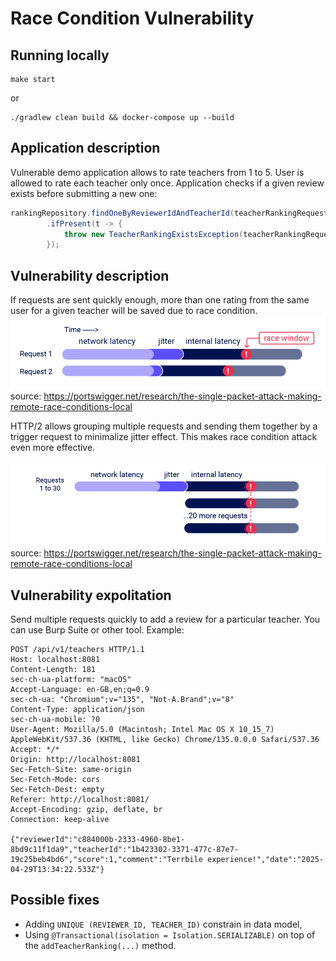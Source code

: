 # Race Condition Vulnerability
## Running locally
```shell
make start
```
or
```shell
./gradlew clean build && docker-compose up --build
```

## Application description
Vulnerable demo application allows to rate teachers from 1 to 5. User is allowed to rate each teacher only once.
Application checks if a given review exists before submitting a new one:
```java
rankingRepository.findOneByReviewerIdAndTeacherId(teacherRankingRequest.reviewerId(), teacherRankingRequest.teacherId())
        .ifPresent(t -> {
            throw new TeacherRankingExistsException(teacherRankingRequest.reviewerId(), teacherRankingRequest.teacherId());
        });
```

## Vulnerability description
If requests are sent quickly enough, more than one rating from the same user for a given teacher will be saved due to race condition.
![image](./readme-assets/race-condition-parallel.png)
source: https://portswigger.net/research/the-single-packet-attack-making-remote-race-conditions-local

HTTP/2 allows grouping multiple requests and sending them together by a trigger request to minimalize jitter effect. This makes race condition attack even more effective.

![image](./readme-assets/race-condition-single-packet-attack.png)
source: https://portswigger.net/research/the-single-packet-attack-making-remote-race-conditions-local

## Vulnerability expolitation
Send multiple requests quickly to add a review for a particular teacher. You can use Burp Suite or other tool. Example:
```http request
POST /api/v1/teachers HTTP/1.1
Host: localhost:8081
Content-Length: 181
sec-ch-ua-platform: "macOS"
Accept-Language: en-GB,en;q=0.9
sec-ch-ua: "Chromium";v="135", "Not-A.Brand";v="8"
Content-Type: application/json
sec-ch-ua-mobile: ?0
User-Agent: Mozilla/5.0 (Macintosh; Intel Mac OS X 10_15_7) AppleWebKit/537.36 (KHTML, like Gecko) Chrome/135.0.0.0 Safari/537.36
Accept: */*
Origin: http://localhost:8081
Sec-Fetch-Site: same-origin
Sec-Fetch-Mode: cors
Sec-Fetch-Dest: empty
Referer: http://localhost:8081/
Accept-Encoding: gzip, deflate, br
Connection: keep-alive

{"reviewerId":"c884000b-2333-4960-8be1-8bd9c11f1da9","teacherId":"1b423302-3371-477c-87e7-19c25beb4bd6","score":1,"comment":"Terrbile experience!","date":"2025-04-29T13:34:22.533Z"}
```

## Possible fixes
* Adding `UNIQUE (REVIEWER_ID, TEACHER_ID)` constrain in data model,
* Using `@Transactional(isolation = Isolation.SERIALIZABLE)` on top of the `addTeacherRanking(...)` method.
